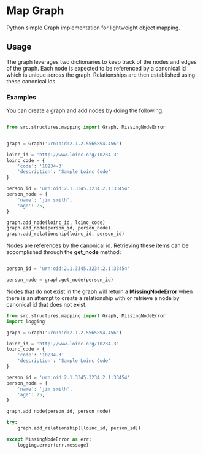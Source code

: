 # Map Graph

Python simple Graph implementation for lightweight object mapping.

## Usage

The graph leverages two dictionaries to keep track of the nodes and edges of the graph. Each node is expected to be referenced by a canonical id which is unique across the graph. Relationships are then established using these canonical ids.

### Examples

You can create a graph and add nodes by doing the following:

```python

from src.structures.mapping import Graph, MissingNodeError


graph = Graph('urn:oid:2.1.2.5565894.456')

loinc_id = 'http://www.loinc.org/10234-3'
loinc_code = {
    'code': '10234-3'
    'description': 'Sample Loinc Code'
}

person_id = 'urn:oid:2.1.3345.3234.2.1:33454'
person_node = {
    'name': 'jim smith',
    'age': 25,
}

graph.add_node(loinc_id, loinc_code)
graph.add_node(person_id, person_node)
graph.add_relationship(loinc_id, person_id)

```

Nodes are references by the canonical id.  Retrieving these items can be accomplished through the __get_node__ method:

```python

person_id = 'urn:oid:2.1.3345.3234.2.1:33454'

person_node = graph.get_node(person_id)

```

Nodes that do not exist in the graph will return a __MissingNodeError__ when there is an attempt to create a relationship with or retrieve a node by canonical id that does not exist.

```python
from src.structures.mapping import Graph, MissingNodeError
import logging

graph = Graph('urn:oid:2.1.2.5565894.456')

loinc_id = 'http://www.loinc.org/10234-3'
loinc_code = {
    'code': '10234-3'
    'description': 'Sample Loinc Code'
}

person_id = 'urn:oid:2.1.3345.3234.2.1:33454'
person_node = {
    'name': 'jim smith',
    'age': 25,
}

graph.add_node(person_id, person_node)

try:
    graph.add_relationship([loinc_id, person_id])

except MissingNodeError as err:
    logging.error(err.message)
    
```

